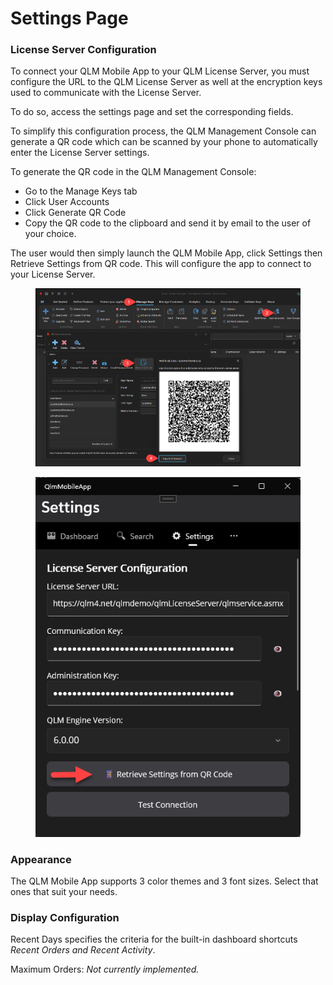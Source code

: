 # Settings Page

### License Server Configuration

To connect your QLM Mobile App to your QLM License Server, you must configure the URL to the QLM License Server as well at the encryption keys used to communicate with the License Server.

To do so, access the settings page and set the corresponding fields.

To simplify this configuration process, the QLM Management Console can generate a QR code which can be scanned by your phone to automatically enter the License Server settings.

To generate the QR code in the QLM Management Console:

* Go to the Manage Keys tab
* Click User Accounts
* Click Generate QR Code
* Copy the QR code to the clipboard and send it by email to the user of your choice.



The user would then simply launch the QLM Mobile App, click Settings then Retrieve Settings from QR code. This will configure the app to connect to your License Server.



<figure><img src="../.gitbook/assets/image (3).png" alt=""><figcaption></figcaption></figure>



<figure><img src="../.gitbook/assets/image (2).png" alt=""><figcaption></figcaption></figure>

### Appearance

The QLM Mobile App supports 3 color themes and 3 font sizes. Select that ones that suit your needs.

### Display Configuration

Recent Days specifies the criteria for the built-in dashboard shortcuts _Recent Orders and Recent Activity_.

Maximum Orders: _Not currently implemented._
